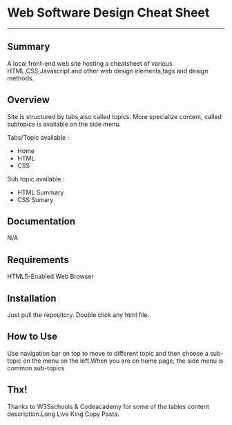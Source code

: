 # Web Software Design Cheat Sheet
***
## Summary
A local front-end web site hosting a cheatsheet of various HTML,CSS,Javascript and other web design elements,tags and design methods.
## Overview
Site is structured by tabs,also called topics. More specialize content, called subtopics is available on the side menu.

Tabs/Topic available  :
* Home
* HTML
* CSS

Sub topic available :
* HTML Summary
* CSS Sumary

## Documentation
N/A

## Requirements
HTML5-Enabled Web Browser

## Installation
Just pull the repository. Double click any html file.

## How to Use
Use navigation bar on top to move to different topic and then choose a sub-topic on the menu on the left.When you are on home page, the side menu is common sub-topics

## Thx!
Thanks to W3Sschools & Codeacademy for some of the tables content description.Long Live King Copy Pasta.
